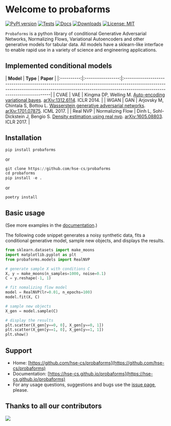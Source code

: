 # Welcome to probaforms

[![PyPI version](https://badge.fury.io/py/probaforms.svg)](https://badge.fury.io/py/probaforms)
[![Tests](https://github.com/HSE-LAMBDA/probaforms/actions/workflows/tests.yml/badge.svg)](https://github.com/HSE-LAMBDA/probaforms/actions/workflows/tests.yml)
[![Docs](https://github.com/HSE-LAMBDA/probaforms/actions/workflows/pages/pages-build-deployment/badge.svg)](https://github.com/HSE-LAMBDA/probaforms/actions/workflows/pages/pages-build-deployment)
[![Downloads](https://static.pepy.tech/badge/probaforms)](https://pepy.tech/project/probaforms)
[![License: MIT](https://img.shields.io/badge/License-MIT-yellow.svg)](https://opensource.org/licenses/MIT)

`Probaforms` is a python library of conditional Generative Adversarial Networks, Normalizing Flows, Variational Autoencoders and other generative models for tabular data. All models have a sklearn-like interface to enable rapid use in a variety of science and engineering applications.

## Implemented conditional models

[//]: # (Use Vancouver reference style below)
| **Model**  |     **Type**      | **Paper**                                                                                                                                                                                             | 
|:----------:|:-----------------:|:------------------------------------------------------------------------------------------------------------------------------------------------------------------------------------------------------|
|    CVAE    |        VAE        | Kingma DP, Welling M. [Auto-encoding variational bayes](https://openreview.net/forum?id=33X9fd2-9FyZd). [arXiv:1312.6114](https://arxiv.org/abs/1312.6114). ICLR 2014.                                |
|    WGAN    |        GAN        | Arjovsky M, Chintala S, Bottou L. [Wasserstein generative adversarial networks](https://proceedings.mlr.press/v70/arjovsky17a.html). [arXiv:1701.07875](https://arxiv.org/abs/1701.07875). ICML 2017. |
|  Real NVP  | Normalizing Flow  | Dinh L, Sohl-Dickstein J, Bengio S. [Density estimation using real nvp](https://openreview.net/forum?id=HkpbnH9lx).  [arXiv:1605.08803](https://arxiv.org/abs/1605.08803). ICLR 2017.                 |


## Installation
```
pip install probaforms
```
or
```python
git clone https://github.com/hse-cs/probaforms
cd probaforms
pip install -e .
```

or

```
poetry install
```

## Basic usage
(See more examples in the [documentation](https://hse-cs.github.io/probaforms).)

The following code snippet generates a noisy synthetic data, fits a conditional generative model, sample new objects, and displays the results.

```python
from sklearn.datasets import make_moons
import matplotlib.pyplot as plt
from probaforms.models import RealNVP

# generate sample X with conditions C
X, y = make_moons(n_samples=1000, noise=0.1)
C = y.reshape(-1, 1)

# fit nomalizing flow model
model = RealNVP(lr=0.01, n_epochs=100)
model.fit(X, C)

# sample new objects
X_gen = model.sample(C)

# display the results
plt.scatter(X_gen[y==0, 0], X_gen[y==0, 1])
plt.scatter(X_gen[y==1, 0], X_gen[y==1, 1])
plt.show()
```

## Support

- Home: [https://github.com/hse-cs/probaforms](https://github.com/hse-cs/probaforms)
- Documentation: [https://hse-cs.github.io/probaforms](https://hse-cs.github.io/probaforms)
- For any usage questions, suggestions and bugs use the [issue page](https://github.com/hse-cs/probaforms/issues), please.

## Thanks to all our contributors

<a href="https://github.com/HSE-LAMBDA/probaforms/graphs/contributors">
  <img src="https://contributors-img.web.app/image?repo=HSE-LAMBDA/probaforms" />
</a>
